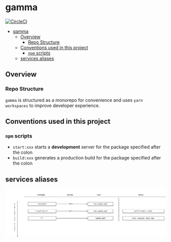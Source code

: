 # gamma

[![CircleCI](https://circleci.com/gh/peterschussheim/gamma.svg?style=svg)](https://circleci.com/gh/peterschussheim/gamma)
- [gamma](#gamma)
  - [Overview](#overview)
    - [Repo Structure](#repo-structure)
  - [Conventions used in this project](#conventions-used-in-this-project)
    - [`npm` scripts](#npm-scripts)
  - [services aliases](#services-aliases)

## Overview

### Repo Structure

`gamma` is structured as a monorepo for convenience and uses `yarn workspaces` to improve developer experience.

## Conventions used in this project

### `npm` scripts

- `start:xxx` starts a **development** server for the package specified after the colon
- `build:xxx` generates a production build for the package specified after the colon

## services aliases

![](docs/path-aliases.png)
